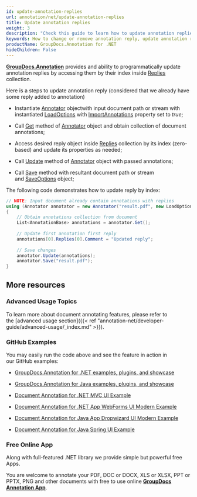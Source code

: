 ```yaml
---
id: update-annotation-replies
url: annotation/net/update-annotation-replies
title: Update annotation replies
weight: 3
description: "Check this guide to learn how to update annotation replies when collaborate over document using GroupDocs.Annotation for .NET API."
keywords: How to change or remove annotation reply, update annotation reply, remove reply, reply to annotation
productName: GroupDocs.Annotation for .NET
hideChildren: False
---
```

[**GroupDocs.Annotation**](https://products.groupdocs.com/annotation/net) provides and ability to programmatically update annotation replies by accessing them by their index inside [Replies](https://apireference.groupdocs.com/annotation/net/groupdocs.annotation.models.annotationmodels/annotationbase/properties/replies) collection.

Here is a steps to update annotation reply (considered that we already have some reply added to annotation)

*   Instantiate [Annotator](https://apireference.groupdocs.com/net/annotation/groupdocs.annotation/annotator) objectwith input document path or stream with instantiated [LoadOptions](https://apireference.groupdocs.com/net/annotation/groupdocs.annotation.options/loadoptions) with [ImportAnnotations](https://apireference.groupdocs.com/annotation/net/groupdocs.annotation.options/loadoptions/properties/importannotations) property set to *true*;
    
*   Call [Get](https://apireference.groupdocs.com/annotation/net/groupdocs.annotation/annotator/methods/get) method of [Annotator](https://apireference.groupdocs.com/net/annotation/groupdocs.annotation/annotator) object and obtain collection of document annotations;
    
*   Access desired reply object inside [Replies](https://apireference.groupdocs.com/annotation/net/groupdocs.annotation.models.annotationmodels/annotationbase/properties/replies) collection by its index (zero-based) and update its properties as needed;
    
*   Call [Update](https://apireference.groupdocs.com/annotation/net/groupdocs.annotation/annotator/methods/update) method of [Annotator](https://apireference.groupdocs.com/net/annotation/groupdocs.annotation/annotator) object with passed annotations;
    
*   Call [Save](https://apireference.groupdocs.com/net/annotation/groupdocs.annotation/annotator/methods/save/index) method with resultant document path or stream and [SaveOptions](https://apireference.groupdocs.com/net/annotation/groupdocs.annotation.options/saveoptions) object;
    

The following code demonstrates how to update reply by index: 

```csharp
// NOTE: Input document already contain annotations with replies
using (Annotator annotator = new Annotator("result.pdf", new LoadOptions { ImportAnnotations = true }))
{
	// Obtain annotations collection from document
	List<AnnotationBase> annotations = annotator.Get();
                
	// Update first annotation first reply
	annotations[0].Replies[0].Comment = "Updated reply";
                
	// Save changes
	annotator.Update(annotations);
	annotator.Save("result.pdf");
}
```

## More resources

### Advanced Usage Topics

To learn more about document annotating features, please refer to the [advanced usage section]({{< ref "annotation-net/developer-guide/advanced-usage/_index.md" >}}).

### GitHub Examples

You may easily run the code above and see the feature in action in our GitHub examples:

*   [GroupDocs.Annotation for .NET examples, plugins, and showcase](https://github.com/groupdocs-annotation/GroupDocs.Annotation-for-.NET)
    
*   [GroupDocs.Annotation for Java examples, plugins, and showcase](https://github.com/groupdocs-annotation/GroupDocs.Annotation-for-Java)
    
*   [Document Annotation for .NET MVC UI Example](https://github.com/groupdocs-annotation/GroupDocs.Annotation-for-.NET-MVC) 
    
*   [Document Annotation for .NET App WebForms UI Modern Example](https://github.com/groupdocs-annotation/GroupDocs.Annotation-for-.NET-WebForms)
    
*   [Document Annotation for Java App Dropwizard UI Modern Example](https://github.com/groupdocs-annotation/GroupDocs.Annotation-for-Java-Dropwizard)
    
*   [Document Annotation for Java Spring UI Example](https://github.com/groupdocs-annotation/GroupDocs.Annotation-for-Java-Spring)
    

### Free Online App

Along with full-featured .NET library we provide simple but powerful free Apps.

You are welcome to annotate your PDF, DOC or DOCX, XLS or XLSX, PPT or PPTX, PNG and other documents with free to use online **[GroupDocs Annotation App](https://products.groupdocs.app/annotation)**.
